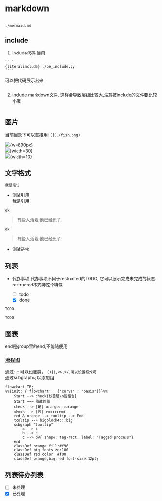 # markdown
```{contents}
```

```{toctree}
./mermaid.md
```

## include

1. include代码
使用
```
`` `
{literalinclude} ./be_include.py
`` `
```
可以把代码展示出来

```{literalinclude} ./be_include.py
```

2. include markdown文件, 这样会导致层级比较大,注意被include的文件要比较小哦
```{include} ./be_include.md
```

## 图片
当前目录下可以直接用`![](./fish.png)`

![](./fish.png){w=890px}  
![](../test.png)[width=30]  
![](../test.png){width=10}

## 文字格式
```{note}
我是笔记
```

* 测试引用  
我是引用  

```
ok
```

> 有些人活着,他已经死了

```
ok
```

>有些人活着,他已经死了.


* 测试链接

## 列表
* 代办事项
代办事项不同于restructed的TODO, 它可以展示完成未完成的状态. restructed不支持这个特性

    * [ ] todo
    * [x] done

```{todo}
TODO
```

```{note}
TODO
```

## 图表
end是group里的end,不能随便用

### [流程图](https://mermaid.js.org/syntax/flowchart.html)
通过`:::`可以设置类， `(){},<>,>/,可以设置框外观`  
通过subgraph可以添加组
```{mermaid}
flowchart TB;
%%{init: {'flowchart' : {'curve' : "basis"}}}%%
    Start --> check{校验是\n否橙色}
    Start ~~~ 隐藏的线
    check --> |是| orange:::orange
    check --> |否| red:::red
    red & orange --> tooltip --> End
    tooltip --> bigblock4:::big
    subgraph "tooltip"
        a --> b
        b --> c
        c --> d@{ shape: tag-rect, label: "Tagged process"}
    end
    classDef orange fill:#f96
    classDef big fontsize:100
    classDef red color: #f00
    classDef orange,big,red font-size:12pt;
```


## 列表待办列表
- [ ] 未处理
- [x] 已处理
